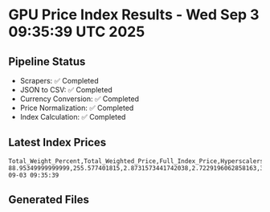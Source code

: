 # GPU Price Index Results - Wed Sep  3 09:35:39 UTC 2025

## Pipeline Status
- Scrapers: ✅ Completed
- JSON to CSV: ✅ Completed
- Currency Conversion: ✅ Completed
- Price Normalization: ✅ Completed
- Index Calculation: ✅ Completed

## Latest Index Prices
```
Total_Weight_Percent,Total_Weighted_Price,Full_Index_Price,Hyperscalers_Only_Price,Non_Hyperscalers_Only_Price,Hyperscaler_Weight,Non_Hyperscaler_Weight,Calculation_Date
88.95349999999999,255.577401815,2.8731573441742038,2.7229196062858163,3.126506439971614,55.84,33.113499999999995,2025-09-03 09:35:39
```

## Generated Files
```
```
